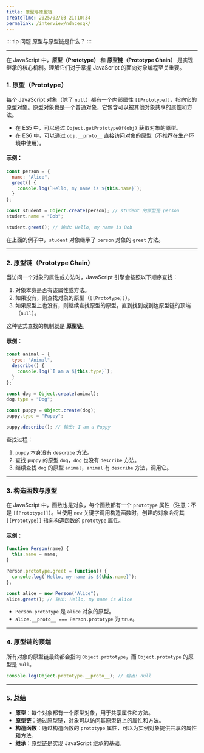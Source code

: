 ```yaml
---
title: 原型与原型链
createTime: 2025/02/03 21:10:34
permalink: /interview/ndncesqk/
---
```


::: tip 问题
原型与原型链是什么？
:::

---

在 JavaScript 中，**原型（Prototype）** 和 **原型链（Prototype Chain）** 是实现继承的核心机制。理解它们对于掌握 JavaScript 的面向对象编程至关重要。

### 1. 原型（Prototype）
每个 JavaScript 对象（除了 `null`）都有一个内部属性 `[[Prototype]]`，指向它的原型对象。原型对象也是一个普通对象，它包含可以被其他对象共享的属性和方法。

- 在 ES5 中，可以通过 `Object.getPrototypeOf(obj)` 获取对象的原型。
- 在 ES6 中，可以通过 `obj.__proto__` 直接访问对象的原型（不推荐在生产环境中使用）。

#### 示例：
```javascript
const person = {
  name: "Alice",
  greet() {
    console.log(`Hello, my name is ${this.name}`);
  }
};

const student = Object.create(person); // student 的原型是 person
student.name = "Bob";

student.greet(); // 输出: Hello, my name is Bob
```

在上面的例子中，`student` 对象继承了 `person` 对象的 `greet` 方法。

---

### 2. 原型链（Prototype Chain）
当访问一个对象的属性或方法时，JavaScript 引擎会按照以下顺序查找：
1. 对象本身是否有该属性或方法。
2. 如果没有，则查找对象的原型（`[[Prototype]]`）。
3. 如果原型上也没有，则继续查找原型的原型，直到找到或到达原型链的顶端（`null`）。

这种链式查找的机制就是 **原型链**。

#### 示例：
```javascript
const animal = {
  type: "Animal",
  describe() {
    console.log(`I am a ${this.type}`);
  }
};

const dog = Object.create(animal);
dog.type = "Dog";

const puppy = Object.create(dog);
puppy.type = "Puppy";

puppy.describe(); // 输出: I am a Puppy
```

查找过程：
1. `puppy` 本身没有 `describe` 方法。
2. 查找 `puppy` 的原型 `dog`，`dog` 也没有 `describe` 方法。
3. 继续查找 `dog` 的原型 `animal`，`animal` 有 `describe` 方法，调用它。

---

### 3. 构造函数与原型
在 JavaScript 中，函数也是对象，每个函数都有一个 `prototype` 属性（注意：不是 `[[Prototype]]`）。当使用 `new` 关键字调用构造函数时，创建的对象会将其 `[[Prototype]]` 指向构造函数的 `prototype` 属性。

#### 示例：
```javascript
function Person(name) {
  this.name = name;
}

Person.prototype.greet = function() {
  console.log(`Hello, my name is ${this.name}`);
};

const alice = new Person("Alice");
alice.greet(); // 输出: Hello, my name is Alice
```

- `Person.prototype` 是 `alice` 对象的原型。
- `alice.__proto__ === Person.prototype` 为 `true`。

---

### 4. 原型链的顶端
所有对象的原型链最终都会指向 `Object.prototype`，而 `Object.prototype` 的原型是 `null`。

```javascript
console.log(Object.prototype.__proto__); // 输出: null
```

---

### 5. 总结
- **原型**：每个对象都有一个原型对象，用于共享属性和方法。
- **原型链**：通过原型链，对象可以访问其原型链上的属性和方法。
- **构造函数**：通过构造函数的 `prototype` 属性，可以为实例对象提供共享的属性和方法。
- **继承**：原型链是实现 JavaScript 继承的基础。

